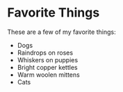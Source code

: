# Favorite Things

These are a few of my favorite things:

- Dogs
- Raindrops on roses
- Whiskers on puppies
- Bright copper kettles
- Warm woolen mittens
- Cats
